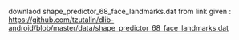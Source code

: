 downlaod shape_predictor_68_face_landmarks.dat from link given :
https://github.com/tzutalin/dlib-android/blob/master/data/shape_predictor_68_face_landmarks.dat
